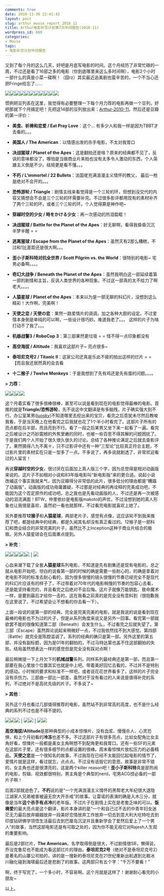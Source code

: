 ```yaml
---
comments: true
date: 2010-11-30 22:41:43
layout: post
slug: arthur_movie_report_2010_11
title: Arthur电影补完计划第7次中间报告(2010-11)
wordpress_id: 669
categories:
- Movie
tags:
- 电影补完计划中间报告
---
```


又到了每个月的这么几天，好吧是月底写电影的时间。这个月经历了非常忙碌的一周，不过还是看了16部之多的电影（你到底哪里来这么多时间啊），电影2个小时一部什么的真是小菜一碟啊！（囧rz）其实最近追美剧也蛮辛苦的，一个不当心还把Fringe给忘了……




![](http://img3.douban.com/spic/s1640133.jpg)![](http://img3.douban.com/spic/s4468434.jpg)![](http://img3.douban.com/spic/s3712059.jpg)![](http://img3.douban.com/spic/s2862896.jpg)![](http://img3.douban.com/spic/s4017171.jpg)![](http://img3.douban.com/spic/s4225347.jpg)![](http://img3.douban.com/spic/s4515668.jpg)![](http://img3.douban.com/spic/s3932456.jpg)![](http://img3.douban.com/spic/s4404738.jpg)![](http://img3.douban.com/spic/s4392060.jpg)![](http://img5.douban.com/spic/s4369125.jpg)




惯例把豆列丢在这里，我觉得有必要整理一下每个月力荐的电影再做一个豆列，好吧那就下个月搞定吧！先把这14部的豆列放出来：[Arthur-2010-11](http://movie.douban.com/doulist/851004/)。然后还是豆瓣的第一评价：





	
  * **美食、祈祷和恋爱 / Eat Pray Love**：这个… 有多少人和我一样是因为TBBT才去看的。。。

	
  * **美国人 / The American**：以情感出发的杀手电影，不太对我胃口

	
  * **决战猩球 / Planet of the Apes**：这是翻拍还是啥？原来的经典都不见了，反讽的意味都没了，哪怕是当做商业片来拍也没有太多令人激动的东西，个人英雄主义倒是不少。结局更是看不懂。。。

	
  * **不朽 / L'immortel / 22 Bullets**：法国佬充满浪漫主义情怀的教父， 最后一枪是绝对不会开的。。。

	
  * **恐怖游轮 / Triangle**：剧情主线来看觉得是一个三轮的环，但想到没交代的内容又猜想会不会是三个三轮的环需要补完。不过很多影评都用现有的素材补齐了两个三轮的环，或者三个三轮的环。个人觉得算是神作吧~

	
  * **穿越时空的少女 / 時をかける少女**：再一次感动的热泪盈眶！

	
  * **决战猩球 / Battle for the Planet of the Apes**：好无聊啊，看得我昏昏沉沉半梦半醒 = =

	
  * **逃离猩球 / Escape from the Planet of the Apes**：虽然灭有2那么糟糕，不过和1比差距还是很大啊。。。

	
  * **歪小子斯科特对抗全世界 / Scott Pilgrim vs. the World**：很特别的电影~ 宅男必备啊。。。。

	
  * **奇幻大战争 / Beneath the Planet of the Apes**：虽然我明白这一部延续着第一部的剧情和主旨，反讽人类世界的各种现象。不过这一部真的太不给力了啊老大。。。。

	
  * **人猿星球 / Planet of the Apes**：本来以为是一部无聊的科幻片，没想到这么精彩！大作啊，完美啊！

	
  * **天使之恋 / 天使の恋**：果然一路爱情片的调调，加之各种大胆的设定。不过爱情本身倒是单纯的可以啊，一些设计很巧妙。难道我老了。。。 这样的片子为啥打动不了我了。。。

	
  * **机器战警3 / RoboCop 3**：第三部果然更垃圾 = = 怪不得一点印象都没有

	
  * **高空海拔 / Altitude**：我喜欢这部片子~ 亮点很多~

	
  * **泰坦尼克号2 / Titanic II**：这家公司还真是乐此不疲的拍出这样的烂片 = = 【而且我还居然真的会去看

	
  * **十二猴子 / Twelve Monkeys**：于是我想到了先有鸡还是先有蛋的问题。。。。







**> 力荐：**




![](http://img3.douban.com/spic/s3932456.jpg)![](http://img3.douban.com/spic/s4515668.jpg)![](http://img3.douban.com/spic/s1640133.jpg)![](http://img3.douban.com/spic/s3220782.jpg)




这个月着实看了很多很棒很棒，甚至可以说是看到现在的电影觉得最棒的电影。首推的就是**Triangle/恐怖游轮**，先不说这中文翻译是有多脑残，片子确实强大到不行。办公室某男([luosky](http://luosky.com))不知道哪里去挖出来的宝贝，看完之后意犹未尽然后教唆我看，于是当天晚上在他看完之后我就也花了1个半小时看完了。这部片子所有的亮点都在后半部，而且亮到不行。看了一段之后某男又坐下来一起看了一遍。看完之后被设计之巧妙震撼的外焦里嫩的同时，也被一些百思不得其解的问题困扰了。于是我们两个人开始了很久很久很久的讨论。总结了各种推论满足之后就去查影评了。果然猜得八九不离十，只不过影评中还有一种“三型论”比较真正符合主题，不过影片里的素材实在只是一型多了一点。不多说了，再多说就剧透了，非常欢迎看过的人留言！




再说**穿越时空的少女**，很讨厌在后面加上真人版三个字，因为总觉得是相对动画版来说的。这片子不如相对小说和83年版电影叫“新电影版”来的更合适。说起小说改编这个事实我就来气，因为豆瓣得分非常低的此片，很多低分的理由都是“糟蹋了动画版”，动画版的成功毋庸置疑，不过那是对经典的再诠释的完美成功吧，不能因为这个否定原作的成功吧。总之我也是先看动画版的人，不过还是再一次被感动的泪流满面！BTW，仲里依纱是电影版makoto的声优，不过没想到她的真人形象也让我很是喜欢，虽然初一看也就那样，不过看完电影就喜欢上她了。




另外要推荐**12猴子**和**人猿星球**，两部老片子，感觉有点像，这应该轮不到我来推荐了吧，都是经典中的经典，都是久闻其名却没有真正看过的。12猴子是一部科幻和商业结合的非常完美的片子，虽然比不上Inception这种于商业片结合的极致。另外人猿星球会在后面重点提到。







**> 补完**：




![](http://img3.douban.com/spic/s3220782.jpg)![](http://img3.douban.com/spic/s3967622.jpg)![](http://img3.douban.com/spic/s2375383.jpg)![](http://img3.douban.com/spic/s1888574.jpg)![](http://img3.douban.com/spic/s2677371.jpg) | ![](http://img3.douban.com/spic/s2862896.jpg)




心血来潮下载了全套**人猿星球**系列电影，不知道是先有剧集还是现有电影的，总之就从电影开始吧。坦白的说看第一部的时候的确是需要一些耐心的，的确是拿着对老电影不同的标准去耐心看的，因为很多很慢的镜头很慢的节奏已经完全不是现代的科幻片应该有的样子了，不过带着对70年代的电影稍慢的节奏的包容心去看，还是能坚持看完的，并且看完之后绝对不会后悔。这片子就像万能钥匙、致命魔术一样，是要到最后才给你一击的，这在我看之前真的是完全没有意料到（很抱歉我在这里说了，不过希望会让不想看的你去看一下）。




上面一段说的是第一部的经典，完全是完美完美的电影，就是我说的说是看到现在最棒的电影也不为过的片子，但是从系列角度来说又是另外一回事。看完第一部就欲罢不能的很像知道第二部（Beneath）会发生什么，不过看完之后就失望了。第三部（Escape）虽然舆论说起来稍微好一点，不过我依然找不到大感觉。第四部（Battle）就完全是陈腔滥调了。系列的经典的确只是第一部。另外这里的第五部，并没有副标题，因为是01年的翻拍的，不过马特达蒙也盖不住这部翻拍的失败。结局虽然想表达一样的感觉但是完全没有踩对点啊！




最后稍微提一下上月欠下的**机械战警**系列。同样系列最经典还是第一部，而且第一部要在我心里放个位置其实也就是中上吧。带着美好回忆去看的，不过并不是特别的感动。小时候的要求和标准不一样吧，或者说花花世界看多了，这样的片子完全没有杀伤力。三部曲一部比一部差，虽然对于没有看过的人来说是值得补完的系列，不过绝对不是高优先级的片子。不多说了~







**> 其他**：




另外这个月也看过几部值得推荐的电影，虽然站不到非常高的高度，也不是什么经典的系列不过也是不得不提的。




**![](http://img3.douban.com/spic/s3712059.jpg)**![](http://img3.douban.com/spic/s4017171.jpg)![](http://img3.douban.com/spic/s4225347.jpg) | ![](http://img3.douban.com/spic/s4404738.jpg)![](http://img5.douban.com/spic/s4369125.jpg) | ![](http://img3.douban.com/spic/s4392060.jpg)![](http://img3.douban.com/spic/s4468434.jpg)




**高空海拔/Altitude**是那种典型的小成本惊悚片，没有血浆、慢慢杀人、心灵恐惧，和上个月初看的**冷冻**也差不多。不过这部片子有很多亮点，比如女配角比女主角好看，惊悚片一般都是美女主角啊想不到配角更和我胃口。还有一些SF的元素在这部片子里，还有很多细节的点都设置的很棒。周末看惊悚片放松压力的必备精品。**天使之恋**是一个很知名的故事，不过我现在已经不太能回忆起电影的情节了，爱情片就是这样，看过就忘，点点点。不过没有诋毁它的意思，故事是非常不错的，女主角也还是很漂亮的，这是两个killer reason吧！**歪小子斯科特**真是部热闹的电影，剪辑、视效都很特别，男主角是个典型的nerd，宅男ACG控必备的一部片子啊！




后面2部就逊色了。**不朽**说的是“一个充满浪漫主义情怀的黑帮老大年纪很大退隐江湖家人兄弟被害被逼无奈大开杀戒”的故事。让雷诺的表演的确是入木三分，就像是当年**这个杀手有点冷**的老年版。不过片子在剧情上实在是老套乏味的可以。**饭祷爱**的最大亮点是这个翻译，影片本身讲的是“一个和自己过不去的中青年妇女迷茫无力最后放弃婚姻放弃一段美好恋情放弃工作放弃一切去到意大利大吃特吃去到印度钻研佛学领悟生活最后去到巴厘岛沉淀并且重新学会了爱然后爱上了一个男人”的故事，当然这部电影还是有可取之处的，因为你不能无视它对Rajesh人生观的重要影响。




最后是2部烂片，**The American**，名字取得倒是很大，不过剧情很SB，懒得说，乔治克鲁尼也不能成为看这部烂片的理由。**泰坦尼克2号**（绝对不是泰坦尼克号2）是著名的山寨公司拍的，讲的是一搜新的泰坦尼克在21世纪重新出航遇到北极冰川融化碰到海啸最后还是悲剧了的故事。这两部只有五个字：“千万不要看！”







啊，终于写完了，一个多小时，不容易啊。这个月就是这样了！谢谢耐心看完的小朋友~




以上。
